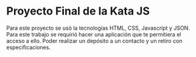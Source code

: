 # Proyecto Final de la Kata JS

Para este proyecto se usó la tecnologías HTML, CSS, Javascript y JSON. Para este trabajo se requirió hacer una aplicación que te permitiera el acceso a ello. Poder realizar un depósito a un contacto y un retiro con especificaciones.
